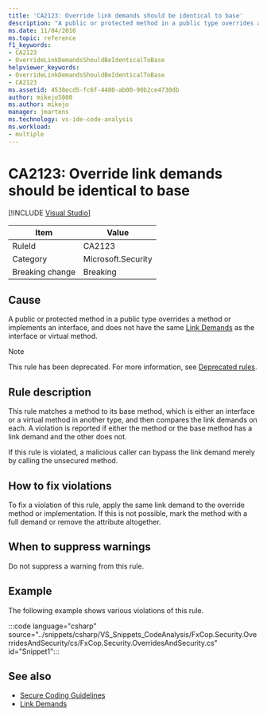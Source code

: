 ```yaml
---
title: 'CA2123: Override link demands should be identical to base'
description: "A public or protected method in a public type overrides a method or implements an interface, and does not have the same LinkDemand as the interface or virtual method."
ms.date: 11/04/2016
ms.topic: reference
f1_keywords:
- CA2123
- OverrideLinkDemandsShouldBeIdenticalToBase
helpviewer_keywords:
- OverrideLinkDemandsShouldBeIdenticalToBase
- CA2123
ms.assetid: 4538ecd5-fc6f-4480-ab00-90b2ce4730db
author: mikejo5000
ms.author: mikejo
manager: jmartens
ms.technology: vs-ide-code-analysis
ms.workload:
- multiple
---
```

# CA2123: Override link demands should be identical to base

 [!INCLUDE [Visual Studio](~/includes/applies-to-version/vs-windows-only.md)]

|Item|Value|
|-|-|
|RuleId|CA2123|
|Category|Microsoft.Security|
|Breaking change|Breaking|

## Cause
A public or protected method in a public type overrides a method or implements an interface, and does not have the same [Link Demands](/dotnet/framework/misc/link-demands) as the interface or virtual method.

> [!NOTE]
> This rule has been deprecated. For more information, see [Deprecated rules](fxcop-unported-deprecated-rules.md).

## Rule description
This rule matches a method to its base method, which is either an interface or a virtual method in another type, and then compares the link demands on each. A violation is reported if either the method or the base method has a link demand and the other does not.

If this rule is violated, a malicious caller can bypass the link demand merely by calling the unsecured method.

## How to fix violations
To fix a violation of this rule, apply the same link demand to the override method or implementation. If this is not possible, mark the method with a full demand or remove the attribute altogether.

## When to suppress warnings
Do not suppress a warning from this rule.

## Example
The following example shows various violations of this rule.

:::code language="csharp" source="../snippets/csharp/VS_Snippets_CodeAnalysis/FxCop.Security.OverridesAndSecurity/cs/FxCop.Security.OverridesAndSecurity.cs" id="Snippet1":::

## See also

- [Secure Coding Guidelines](/dotnet/standard/security/secure-coding-guidelines)
- [Link Demands](/dotnet/framework/misc/link-demands)
